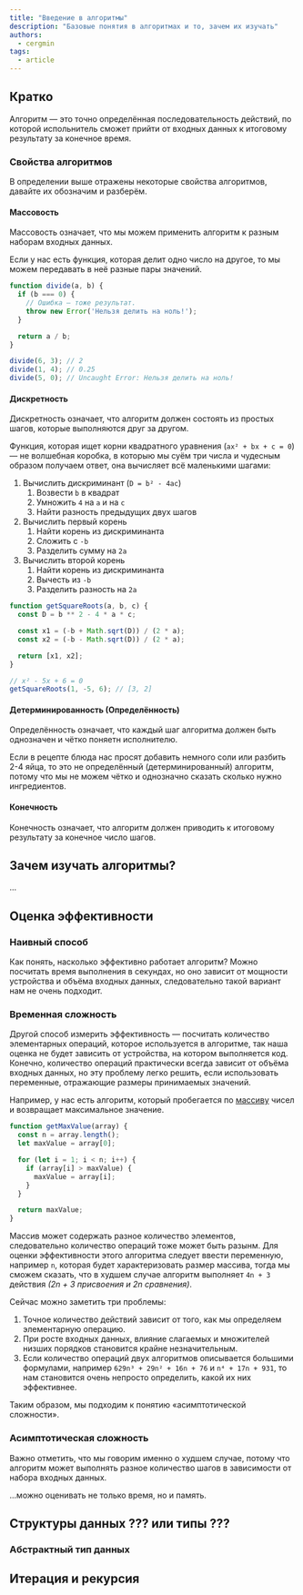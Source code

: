 ```yaml
---
title: "Введение в алгоритмы"
description: "Базовые понятия в алгоритмах и то, зачем их изучать"
authors:
  - cergmin
tags:
  - article
---
```


## Кратко
Алгоритм — это точно определённая последовательность действий, по которой испольнитель сможет прийти от входных данных к итоговому результату за конечное время.

### Свойства алгоритмов
В определении выше отражены некоторые свойства алгоритмов, давайте их обозначим и разберём.

#### Массовость
Массовость означает, что мы можем применить алгоритм к разным наборам входных данных.

Если у нас есть функция, которая делит одно число на другое, то мы можем передавать в неё разные пары значений.

```js
function divide(a, b) {
  if (b === 0) {
    // Ошибка — тоже результат.
    throw new Error('Нельзя делить на ноль!');
  }

  return a / b;
}

divide(6, 3); // 2
divide(1, 4); // 0.25
divide(5, 0); // Uncaught Error: Нельзя делить на ноль!
```

#### Дискретность
Дискретность означает, что алгоритм должен состоять из простых шагов, которые выполняются друг за другом.

Функция, которая ищет корни квадратного уравнения (`ax² + bx + c = 0`) — не волшебная коробка, в которыю мы суём три числа и чудесным образом получаем ответ, она вычисляет всё маленькими шагами:

1. Вычислить дискриминант (`D = b² - 4ac`)
    1. Возвести `b` в квадрат
    1. Умножить `4` на `a` и на `c`
    1. Найти разность предыдущих двух шагов
1. Вычислить первый корень
    1. Найти корень из дискриминанта
    1. Сложить с `-b`
    1. Разделить сумму на `2a`
1. Вычислить второй корень
    1. Найти корень из дискриминанта
    1. Вычесть из `-b`
    1. Разделить разность на `2a`

```js
function getSquareRoots(a, b, c) {
  const D = b ** 2 - 4 * a * c;

  const x1 = (-b + Math.sqrt(D)) / (2 * a);
  const x2 = (-b - Math.sqrt(D)) / (2 * a);

  return [x1, x2];
}

// x² - 5x + 6 = 0
getSquareRoots(1, -5, 6); // [3, 2]
```

#### Детерминированность (Определённость)
Определённость означает, что каждый шаг алгоритма должен быть однозначен и чётко поняетн исполнителю.

Если в рецепте блюда нас просят добавить немного соли или разбить 2-4 яйца, то это не определённый (детерминированный) алгоритм, потому что мы не можем чётко и однозначно сказать сколько нужно ингредиентов.

#### Конечность
Конечность означает, что алгоритм должен приводить к итоговому результату за конечное число шагов.

## Зачем изучать алгоритмы?
...

## Оценка эффективности
### Наивный способ
Как понять, насколько эффективно работает алгоритм? Можно посчитать время выполнения в секундах, но оно зависит от мощности устройства и объёма входных данных, следовательно такой вариант нам не очень подходит.

### Временная сложность
Другой способ измерить эффективность — посчитать количество элементарных операций, которое используется в алгоритме, так наша оценка не будет зависить от устройства, на котором выполняется код. Конечно, количество операций практически всегда зависит от объёма входных данных, но эту проблему легко решить, если использовать переменные, отражающие размеры принимаемых значений.

Например, у нас есть алгоритм, который пробегается по [массиву](/js/arrays) чисел и возвращает максимальное значение.

```js
function getMaxValue(array) {
  const n = array.length();
  let maxValue = array[0];

  for (let i = 1; i < n; i++) {
    if (array[i] > maxValue) {
      maxValue = array[i];
    }
  }

  return maxValue;
}
```

Массив может содержать разное количество элементов, следовательно количество операций тоже может быть разынм. Для оценки эффективности этого алгоритма следует ввести переменную, например `n`, которая будет характеризовать размер массива, тогда мы сможем сказать, что в худшем случае алгоритм выполняет `4n + 3` действия _(2n + 3 присвоения и 2n сравнения)_.

Сейчас можно заметить три проблемы:
1. Точное количество действий зависит от того, как мы определяем элементарную операцию.
1. При росте входных данных, влияние слагаемых и множителей низших порядков становится крайне незначительным.
1. Если количество операций двух алгоритмов описывается большими формулами, например `629n³ + 29n² + 16n + 76` и `n⁴ + 17n + 931`, то нам становится очень непросто определить, какой их них эффективнее.

Таким образом, мы подходим к понятию «aсимптотической сложности».

### Асимптотическая сложность

Важно отметить, что мы говорим именно о худшем случае, потому что алгоритм может выполнять разное количество шагов в зависимости от набора входных данных.

...можно оценивать не только время, но и память.

## Структуры данных ??? или типы ???

### Абстрактный тип данных

## Итерация и рекурсия
